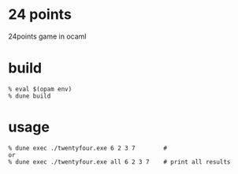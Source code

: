 # 24 points
24points game in ocaml

# build
```shell
% eval $(opam env)
% dune build
```

# usage
```shell
% dune exec ./twentyfour.exe 6 2 3 7        #
or
% dune exec ./twentyfour.exe all 6 2 3 7    # print all results

```
